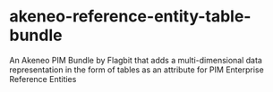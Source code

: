 # akeneo-reference-entity-table-bundle
An Akeneo PIM Bundle by Flagbit that adds a multi-dimensional data representation in the form of tables as an attribute for PIM Enterprise Reference Entities

